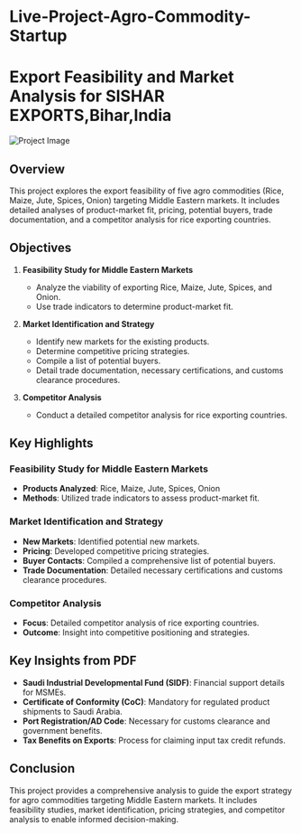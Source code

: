 # Live-Project-Agro-Commodity-Startup
# Export Feasibility and Market Analysis for SISHAR EXPORTS,Bihar,India

![Project Image](https://github.com/SajalVats/Photo/blob/main/SISHAR%20GitHub%20Image.jpg)

## Overview

This project explores the export feasibility of five agro commodities (Rice, Maize, Jute, Spices, Onion) targeting Middle Eastern markets. It includes detailed analyses of product-market fit, pricing, potential buyers, trade documentation, and a competitor analysis for rice exporting countries.

## Objectives

1. **Feasibility Study for Middle Eastern Markets**
   - Analyze the viability of exporting Rice, Maize, Jute, Spices, and Onion.
   - Use trade indicators to determine product-market fit.

2. **Market Identification and Strategy**
   - Identify new markets for the existing products.
   - Determine competitive pricing strategies.
   - Compile a list of potential buyers.
   - Detail trade documentation, necessary certifications, and customs clearance procedures.

3. **Competitor Analysis**
   - Conduct a detailed competitor analysis for rice exporting countries.

## Key Highlights

### Feasibility Study for Middle Eastern Markets
- **Products Analyzed**: Rice, Maize, Jute, Spices, Onion
- **Methods**: Utilized trade indicators to assess product-market fit.

### Market Identification and Strategy
- **New Markets**: Identified potential new markets.
- **Pricing**: Developed competitive pricing strategies.
- **Buyer Contacts**: Compiled a comprehensive list of potential buyers.
- **Trade Documentation**: Detailed necessary certifications and customs clearance procedures.

### Competitor Analysis
- **Focus**: Detailed competitor analysis of rice exporting countries.
- **Outcome**: Insight into competitive positioning and strategies.

## Key Insights from PDF

- **Saudi Industrial Developmental Fund (SIDF)**: Financial support details for MSMEs.
- **Certificate of Conformity (CoC)**: Mandatory for regulated product shipments to Saudi Arabia.
- **Port Registration/AD Code**: Necessary for customs clearance and government benefits.
- **Tax Benefits on Exports**: Process for claiming input tax credit refunds.

## Conclusion

This project provides a comprehensive analysis to guide the export strategy for agro commodities targeting Middle Eastern markets. It includes feasibility studies, market identification, pricing strategies, and competitor analysis to enable informed decision-making.
